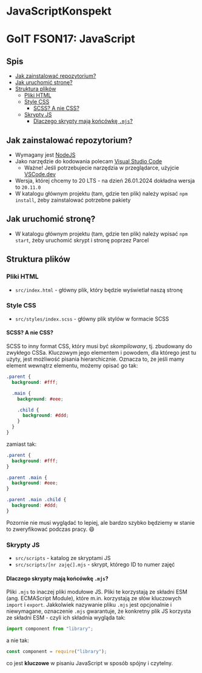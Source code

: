 # JavaScriptKonspekt

# GoIT FSON17: JavaScript

## Spis

- [Jak zainstalować repozytorium?](#jak-zainstalować-repozytorium)
- [Jak uruchomić stronę?](#jak-uruchomić-stronę)
- [Struktura plików](#struktura-plików)
  - [Pliki HTML](#pliki-html)
  - [Style CSS](#style-css)
    - [SCSS? A nie CSS?](#scss-a-nie-css)
  - [Skrypty JS](#skrypty-js)
    - [Dlaczego skrypty mają końcówkę `.mjs`?](#dlaczego-skrypty-mają-końcówkę-mjs)

## Jak zainstalować repozytorium?

- Wymagany jest [NodeJS](https://nodejs.org/)
- Jako narzędzie do kodowania polecam [Visual Studio Code](https://code.visualstudio.com/)
  - Ważne! Jeśli potrzebujecie narzędzia w przeglądarce, użyjcie [VSCode.dev](https://vscode.dev/)
- Wersja, której chcemy to 20 LTS - na dzień 26.01.2024 dokładna wersja to `20.11.0`
- W katalogu głównym projektu (tam, gdzie ten plik) należy wpisać `npm install`, żeby zainstalować potrzebne pakiety

## Jak uruchomić stronę?

- W katalogu głównym projektu (tam, gdzie ten plik) należy wpisać `npm start`, żeby uruchomić skrypt i stronę poprzez Parcel

## Struktura plików

### Pliki HTML

- `src/index.html` - główny plik, który będzie wyświetlał naszą stronę

### Style CSS

- `src/styles/index.scss` - główny plik stylów w formacie SCSS

#### SCSS? A nie CSS?

SCSS to inny format CSS, który musi być _skompilowany_, tj. zbudowany do zwykłego CSSa. Kluczowym jego elementem i powodem, dla którego jest tu użyty, jest możliwość pisania hierarchicznie. Oznacza to, że jeśli mamy element wewnątrz elementu, możemy opisać go tak:

```scss
.parent {
  background: #fff;

  .main {
    background: #eee;

    .child {
      background: #ddd;
    }
  }
}
```

zamiast tak:

```css
.parent {
  background: #fff;
}

.parent .main {
  background: #eee;
}

.parent .main .child {
  background: #ddd;
}
```

Pozornie nie musi wyglądać to lepiej, ale bardzo szybko będziemy w stanie to zweryfikować podczas pracy. 😄

### Skrypty JS

- `src/scripts` - katalog ze skryptami JS
- `src/scripts/[nr zajęć].mjs` - skrypt, którego ID to numer zajęć

#### Dlaczego skrypty mają końcówkę `.mjs`?

Pliki `.mjs` to inaczej pliki modułowe JS. Pliki te korzystają ze składni ESM (ang. ECMAScript Module), które m.in. korzystają ze słów kluczowych `import` i `export`. Jakkolwiek nazywanie pliku `.mjs` jest opcjonalnie i niewymagane, oznaczenie `.mjs` gwarantuje, że konkretny plik JS korzysta ze składni ESM - czyli ich składnia wygląda tak:

```js
import component from "library";
```

a nie tak:

```js
const component = require("library");
```

co jest **kluczowe** w pisaniu JavaScript w sposób spójny i czytelny.
